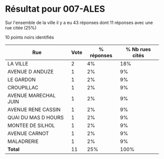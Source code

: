 # Résultat pour 007-ALES

Sur l'ensemble de la ville il y a eu 43 réponses dont 11 réponses avec une rue citée (25%)

10 points noirs identifiés

| Rue | Vote | % réponses | % Nb rues cités|
|-----|------|------------|----------------|
| LA VILLE | 2 | 4% | 18%|
| AVENUE D ANDUZE | 1 | 2% | 9%|
| LE GARDON | 1 | 2% | 9%|
| CROUPILLAC | 1 | 2% | 9%|
| AVENUE MARECHAL JUIN | 1 | 2% | 9%|
| AVENUE RENE CASSIN | 1 | 2% | 9%|
| QUAI DU MAS D HOURS | 1 | 2% | 9%|
| MONTEE DE SILHOL | 1 | 2% | 9%|
| AVENUE CARNOT | 1 | 2% | 9%|
| MALADRERIE | 1 | 2% | 9%|
| **Total** | 11 | 25% | 100%|
